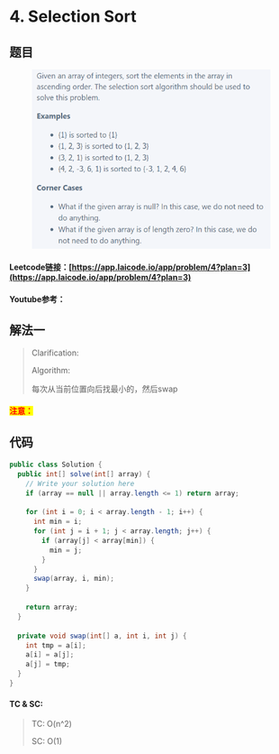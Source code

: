 # 4. Selection Sort

## 题目

<figure><img src="../../.gitbook/assets/image (5) (2) (1).png" alt=""><figcaption></figcaption></figure>

#### Leetcode链接：[https://app.laicode.io/app/problem/4?plan=3](https://app.laicode.io/app/problem/4?plan=3)

#### Youtube参考：

## 解法一

> Clarification:&#x20;
>
> Algorithm:&#x20;
>
> 每次从当前位置向后找最小的，然后swap

#### <mark style="color:red;">注意：</mark>

## 代码

```java
public class Solution {
  public int[] solve(int[] array) {
    // Write your solution here
    if (array == null || array.length <= 1) return array;

    for (int i = 0; i < array.length - 1; i++) {
      int min = i;
      for (int j = i + 1; j < array.length; j++) {
        if (array[j] < array[min]) {
          min = j;
        }
      }
      swap(array, i, min);
    }

    return array;
  }

  private void swap(int[] a, int i, int j) {
    int tmp = a[i];
    a[i] = a[j];
    a[j] = tmp;
  }
}

```

#### TC & SC:&#x20;

> TC: O(n^2)
>
> SC: O(1)
